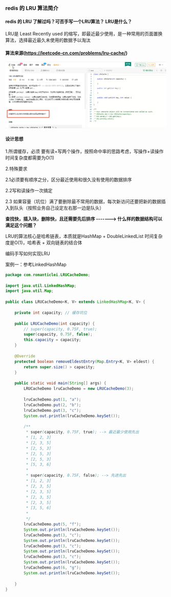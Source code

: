 ### redis 的 LRU 算法简介

#### redis 的 LRU 了解过吗？可否手写一个LRU算法？ LRU是什么？

LRU是 Least Recently used 的缩写，即最近最少使用，是一种常用的页面置换算法，选择最近最久未使用的数据予以淘汰

#### 算法来源(https://leetcode-cn.com/problems/lru-cache/)

![力扣LRU缓存机制](images/力扣LRU缓存机制.jpg)

#### 设计思想

1.所谓缓存，必须 要有读+写两个操作，按照命中率的思路考虑，写操作+读操作时间复杂度都需要为O(1)

2.特殊要求

2.1必须要有顺序之分，区分最近使用和很久没有使用的数据排序

2.2写和读操作一次搞定

2.3 如果容量（坑位）满了要删除最不常用的数据，每次新访问还要把新的数据插入到队头（按照业务自己设定左右那一边是队头）

**查找快，插入块，删除快，且还需要先后排序  -------> 什么样的数据结构可以满足这个问题？**

LRU的算法核心是哈希链表，本质就是HashMap + DoubleLinkedList 时间复杂度是O(1)，哈希表 + 双向链表的结合体



编码手写如何实现LRU

案例一：参考LinkedHashMap

```java
package com.romanticlei.LRUCacheDemo;

import java.util.LinkedHashMap;
import java.util.Map;

public class LRUCacheDemo<K, V> extends LinkedHashMap<K, V> {

    private int capacity; // 缓存坑位

    public LRUCacheDemo(int capacity) {
        // super(capacity, 0.75F, true);
        super(capacity, 0.75F, false);
        this.capacity = capacity;
    }

    @Override
    protected boolean removeEldestEntry(Map.Entry<K, V> eldest) {
        return super.size() > capacity;
    }

    public static void main(String[] args) {
        LRUCacheDemo lruCacheDemo = new LRUCacheDemo(3);

        lruCacheDemo.put(1, "a");
        lruCacheDemo.put(2, "b");
        lruCacheDemo.put(3, "c");
        System.out.println(lruCacheDemo.keySet());

        /**
         * super(capacity, 0.75F, true); --> 最近最少使用先出
         * [1, 2, 3]
         * [2, 3, 5]
         * [2, 5, 3]
         * [2, 5, 3]
         * [2, 5, 3]
         * [5, 3, 6]
         *
         * super(capacity, 0.75F, false); --> 先进先出
         * [1, 2, 3]
         * [2, 3, 5]
         * [2, 3, 5]
         * [2, 3, 5]
         * [2, 3, 5]
         * [3, 5, 6]
         *
         */
        lruCacheDemo.put(5, "f");
        System.out.println(lruCacheDemo.keySet());
        lruCacheDemo.put(3, "c");
        System.out.println(lruCacheDemo.keySet());
        lruCacheDemo.put(3, "c");
        System.out.println(lruCacheDemo.keySet());
        lruCacheDemo.put(3, "c");
        System.out.println(lruCacheDemo.keySet());
        lruCacheDemo.put(6, "g");
        System.out.println(lruCacheDemo.keySet());
    
    }
}
```











